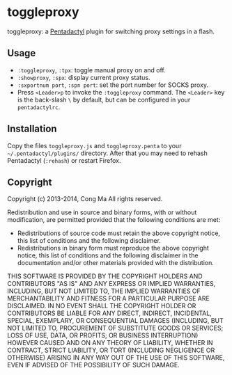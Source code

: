 # toggleproxy
toggleproxy: a [Pentadactyl][pdlink] plugin for switching proxy settings in a
flash.


## Usage
* `:toggleproxy`, `:tpx`: toggle manual proxy on and off.
* `:showproxy`, `:spx`: display current proxy status.
* `:sxportnum port`, `:spn port`: set the port number for SOCKS proxy.
* Press `<Leader>p` to invoke the `:toggleproxy` command.  The `<Leader>` key
is the back-slash `\` by default, but can be configured in your
`pentadactylrc`.


## Installation
Copy the files `toggleproxy.js` and `toggleproxy.penta` to your
`~/.pentadactyl/plugins/` directory.  After that you may need to rehash
Pentadactyl (`:rehash`) or restart Firefox.

## Copyright
Copyright (c) 2013-2014, Cong Ma
All rights reserved.

Redistribution and use in source and binary forms, with or without
modification, are permitted provided that the following conditions are met:

* Redistributions of source code must retain the above copyright notice,
this list of conditions and the following disclaimer.
* Redistributions in binary form must reproduce the above copyright notice,
this list of conditions and the following disclaimer in the documentation
and/or other materials provided with the distribution.

THIS SOFTWARE IS PROVIDED BY THE COPYRIGHT HOLDERS AND CONTRIBUTORS "AS IS"
AND ANY EXPRESS OR IMPLIED WARRANTIES, INCLUDING, BUT NOT LIMITED TO, THE
IMPLIED WARRANTIES OF MERCHANTABILITY AND FITNESS FOR A PARTICULAR PURPOSE ARE
DISCLAIMED. IN NO EVENT SHALL THE COPYRIGHT HOLDER OR CONTRIBUTORS BE LIABLE
FOR ANY DIRECT, INDIRECT, INCIDENTAL, SPECIAL, EXEMPLARY, OR CONSEQUENTIAL
DAMAGES (INCLUDING, BUT NOT LIMITED TO, PROCUREMENT OF SUBSTITUTE GOODS OR
SERVICES; LOSS OF USE, DATA, OR PROFITS; OR BUSINESS INTERRUPTION) HOWEVER
CAUSED AND ON ANY THEORY OF LIABILITY, WHETHER IN CONTRACT, STRICT LIABILITY,
OR TORT (INCLUDING NEGLIGENCE OR OTHERWISE) ARISING IN ANY WAY OUT OF THE USE
OF THIS SOFTWARE, EVEN IF ADVISED OF THE POSSIBILITY OF SUCH DAMAGE.



[pdlink]: http://5digits.org/pentadactyl/
